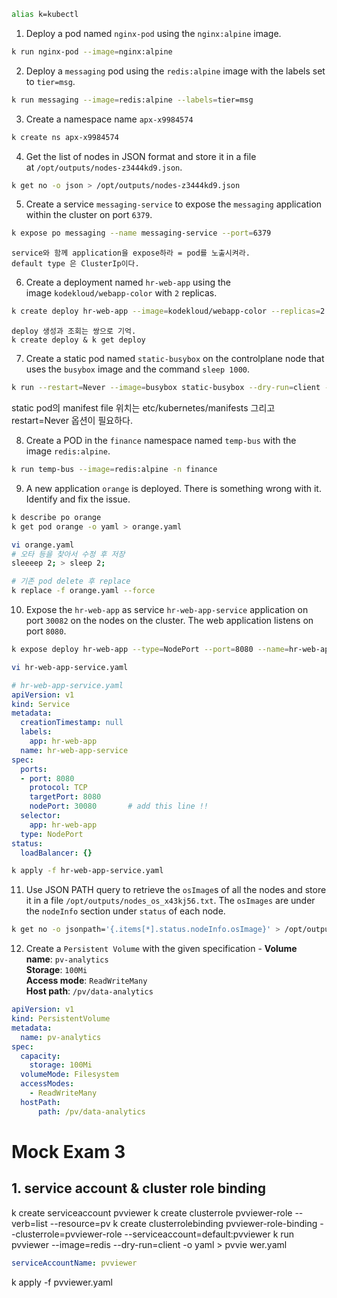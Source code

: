 
```bash
alias k=kubectl
```
1) Deploy a pod named `nginx-pod` using the `nginx:alpine` image.
```bash
k run nginx-pod --image=nginx:alpine
```
2) Deploy a `messaging` pod using the `redis:alpine` image with the labels set to `tier=msg`.
```bash
k run messaging --image=redis:alpine --labels=tier=msg
```
3) Create a namespace name `apx-x9984574`
```bash
k create ns apx-x9984574
```
4) Get the list of nodes in JSON format and store it in a file at `/opt/outputs/nodes-z3444kd9.json`.
```bash
k get no -o json > /opt/outputs/nodes-z3444kd9.json
```
5) Create a service `messaging-service` to expose the `messaging` application within the cluster on port `6379`.
```bash
k expose po messaging --name messaging-service --port=6379
```
	service와 함께 application을 expose하라 = pod를 노출시켜라.
	default type 은 ClusterIp이다.

6) Create a deployment named `hr-web-app` using the image `kodekloud/webapp-color` with `2` replicas.
```bash
k create deploy hr-web-app --image=kodekloud/webapp-color --replicas=2
```
	deploy 생성과 조회는 쌍으로 기억.
	k create deploy & k get deploy


7. Create a static pod named `static-busybox` on the controlplane node that uses the `busybox` image and the command `sleep 1000`.
```bash
k run --restart=Never --image=busybox static-busybox --dry-run=client -o yaml --command -- sleep 1000 > /etc/kubernetes/manifests/static-busybox.yaml
```
static pod의 manifest file 위치는 etc/kubernetes/manifests
그리고 restart=Never 옵션이 필요하다.

8) Create a POD in the `finance` namespace named `temp-bus` with the image `redis:alpine`.
```bash
k run temp-bus --image=redis:alpine -n finance
```

9) A new application `orange` is deployed. There is something wrong with it. Identify and fix the issue.
```bash
k describe po orange
k get pod orange -o yaml > orange.yaml

vi orange.yaml
# 오타 등을 찾아서 수정 후 저장
sleeeep 2; > sleep 2;

# 기존 pod delete 후 replace
k replace -f orange.yaml --force 
```

10) Expose the `hr-web-app` as service `hr-web-app-service` application on port `30082` on the nodes on the cluster. The web application listens on port `8080`.
```bash
k expose deploy hr-web-app --type=NodePort --port=8080 --name=hr-web-app-service --dry-run=client -o yaml > hr-web-app-service.yaml

vi hr-web-app-service.yaml
```
```yaml
# hr-web-app-service.yaml
apiVersion: v1
kind: Service
metadata:
  creationTimestamp: null
  labels:
    app: hr-web-app
  name: hr-web-app-service
spec:
  ports:
  - port: 8080
    protocol: TCP
    targetPort: 8080
    nodePort: 30080       # add this line !!
  selector:
    app: hr-web-app
  type: NodePort
status:
  loadBalancer: {}
```
```bash
k apply -f hr-web-app-service.yaml 
```
11) Use JSON PATH query to retrieve the `osImage`s of all the nodes and store it in a file `/opt/outputs/nodes_os_x43kj56.txt`. The `osImages` are under the `nodeInfo` section under `status` of each node.
```bash
k get no -o jsonpath='{.items[*].status.nodeInfo.osImage}' > /opt/outputs/nodes_os_x43kj56.txt
```
12) Create a `Persistent Volume` with the given specification - 
	**Volume name**: `pv-analytics`  
	**Storage**: `100Mi`  
	**Access mode**: `ReadWriteMany`  
	**Host path**: `/pv/data-analytics`

```yaml
apiVersion: v1
kind: PersistentVolume
metadata:
  name: pv-analytics
spec:
  capacity:
    storage: 100Mi
  volumeMode: Filesystem
  accessModes:
    - ReadWriteMany
  hostPath:
      path: /pv/data-analytics
```

# Mock Exam 3
## 1. service account & cluster role binding
k create serviceaccount pvviewer
k create clusterrole pvviewer-role --verb=list --resource=pv
k create clusterrolebinding pvviewer-role-binding --clusterrole=pvviewer-role --serviceaccount=default:pvviewer
k run pvviewer --image=redis --dry-run=client -o yaml > pvvie
wer.yaml
```yaml
serviceAccountName: pvviewer
```
k apply -f pvviewer.yaml
